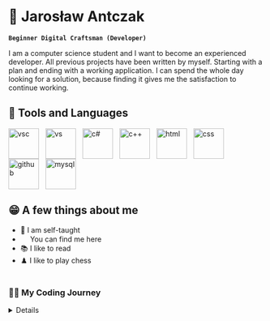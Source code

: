 # 👋 Jarosław Antczak

**`Beginner Digital Craftsman (Developer)`**

I am a computer science student and I want to become an experienced developer. All previous projects have been written by myself. Starting with a plan and ending with a working application. I can spend the whole day looking for a solution, because finding it gives me the satisfaction to continue working.

## 🧰 Tools and Languages 

 <img align="left" alt="vsc" width="60px" style="padding-right:10px;" src="https://cdn.jsdelivr.net/gh/devicons/devicon/icons/vscode/vscode-original.svg" />
 <img align="left" alt="vs" width="60px" style="padding-right:10px;" src="https://cdn.jsdelivr.net/gh/devicons/devicon/icons/visualstudio/visualstudio-plain.svg" />
 <img align="left" alt="c#" width="60px" style="padding-right:10px;" src="https://cdn.jsdelivr.net/gh/devicons/devicon/icons/csharp/csharp-original.svg" />
 <img align="left" alt="c++" width="60px" style="padding-right:10px;" src="https://cdn.jsdelivr.net/gh/devicons/devicon/icons/cplusplus/cplusplus-original.svg" />
 <img align="left" alt="html" width="60px" style="padding-right:10px;" src="https://cdn.jsdelivr.net/gh/devicons/devicon/icons/html5/html5-original.svg" />
 <img align="left" alt="css" width="60px" style="padding-right:10px;" src="https://cdn.jsdelivr.net/gh/devicons/devicon/icons/css3/css3-original.svg" />
 <img align="left" alt="github" width="60px" style="padding-right:10px;" src="https://cdn.jsdelivr.net/gh/devicons/devicon/icons/github/github-original-wordmark.svg" />
 <img alt="mysql" width="60px" style="padding-right:10px;" src="https://cdn.jsdelivr.net/gh/devicons/devicon/icons/mysql/mysql-original.svg" />
 
  
  ## 😁 A few things about me
  
- 🌱 I am self-taught
- [ <img width="15px" src="https://cdn.jsdelivr.net/gh/devicons/devicon/icons/linkedin/linkedin-original.svg" />](https://www.linkedin.com/in/jaros%C5%82aw-antczak-024a69261/)  You can find me here  
- 📚 I like to read
- ♟️ I like to play chess


#

<summary><h3>👨‍💻 My Coding Journey</h3></summary>
<details> Read more
I started my adventure with programming in a technical school, exactly in the second year, then I started learning C ++. At first I didn't feel it was something for me and I kind of gave up the idea of becoming a programmer. The next year I started learning HTML, CSS, JS, PHP and MySql because these languages were necessary to pass the exam. This was the moment when I really started to delve into the world of coding. So much so that I passed the exam with 100% and I taught many of my friends and each of them passed. However, that wasn't the direction I wanted to go, I always wanted to make apps, not websites. I started learning C#, finished the course, then started another course, this time learning Angular. However, I quickly gave up Angular because I worked as a programming teacher and there I focused more on C#. Shortly after that, I got my first job in IT, maybe as a programmer, but the knowledge and approach of a programmer is useful in my everyday tasks.
</details>

